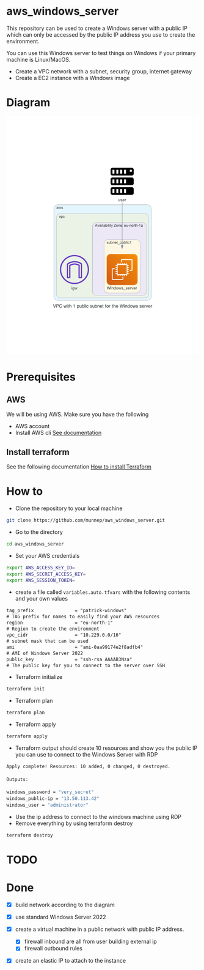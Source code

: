 # aws_windows_server

This repository can be used to create a Windows server with a public IP which can only be accessed by the public IP address you use to create the environment. 

You can use this Windows server to test things on Windows if your primary machine is Linux/MacOS. 

- Create a VPC network with a subnet, security group, internet gateway
- Create a EC2 instance with a Windows image

# Diagram

![](diagram/aws_windows_server.png)  

# Prerequisites

## AWS
We will be using AWS. Make sure you have the following
- AWS account  
- Install AWS cli [See documentation](https://docs.aws.amazon.com/cli/latest/userguide/install-cliv2.html)

## Install terraform  
See the following documentation [How to install Terraform](https://learn.hashicorp.com/tutorials/terraform/install-cli)

# How to

- Clone the repository to your local machine
```sh
git clone https://github.com/munnep/aws_windows_server.git
```
- Go to the directory  
```sh
cd aws_windows_server
```
- Set your AWS credentials
```sh
export AWS_ACCESS_KEY_ID=
export AWS_SECRET_ACCESS_KEY=
export AWS_SESSION_TOKEN=
```
- create a file called `variables.auto.tfvars` with the following contents and your own values
```hcl
tag_prefix               = "patrick-windows"                          # TAG prefix for names to easily find your AWS resources
region                   = "eu-north-1"                               # Region to create the environment
vpc_cidr                 = "10.229.0.0/16"                            # subnet mask that can be used 
ami                      = "ami-0aa99174e2f8adfb4"                    # AMI of Windows Server 2022 
public_key               = "ssh-rsa AAAAB3Nza"                        # The public key for you to connect to the server over SSH
```
- Terraform initialize
```sh
terraform init
```
- Terraform plan
```sh
terraform plan
```
- Terraform apply
```sh
terraform apply
```
- Terraform output should create 10 resources and show you the public IP you can use to connect to the Windows Server with RDP
```sh
Apply complete! Resources: 10 added, 0 changed, 0 destroyed.

Outputs:

windows_password = "very_secret"
windows_public-ip = "13.50.113.42"
windows_user = "administrator"
```
- Use the ip address to connect to the windows machine using RDP
- Remove everything by using terraform destroy
```sh
terraform destroy
```

# TODO


# Done

- [x] build network according to the diagram
- [x] use standard Windows Server 2022 
- [x] create a virtual machine in a public network with public IP address.
    - [x] firewall inbound are all from user building external ip
    - [x] firewall outbound rules
- [x] create an elastic IP to attach to the instance





